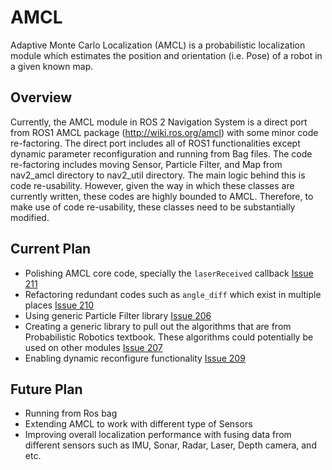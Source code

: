 # AMCL
Adaptive Monte Carlo Localization (AMCL) is a probabilistic localization module which estimates the position and orientation (i.e. Pose) of a robot in a given known map.

## Overview
Currently, the AMCL module in ROS 2 Navigation System is a direct port from ROS1 AMCL package (http://wiki.ros.org/amcl) with some minor code re-factoring. The direct port includes all of ROS1 functionalities except dynamic parameter reconfiguration and running from Bag files. The code re-factoring includes moving Sensor, Particle Filter, and Map from nav2_amcl directory to nav2_util directory. The main logic behind this is code re-usability.  However, given the way in which these classes are currently written, these codes are highly bounded to AMCL.  Therefore, to make use of code re-usability, these classes need to be substantially modified.

## Current Plan
* Polishing AMCL core code, specially the `laserReceived` callback [Issue 211](https://github.com/ros-planning/navigation2/issues/211)
* Refactoring redundant codes such as `angle_diff` which exist in multiple places [Issue 210](https://github.com/ros-planning/navigation2/issues/210)
* Using generic Particle Filter library [Issue 206](https://github.com/ros-planning/navigation2/issues/206)
* Creating a generic library to pull out the algorithms that are from Probabilistic Robotics textbook.  These algorithms could potentially be used on other modules [Issue 207](https://github.com/ros-planning/navigation2/issues/207)
* Enabling dynamic reconfigure functionality [Issue 209](https://github.com/ros-planning/navigation2/issues/209)

## Future Plan
* Running from Ros bag 
* Extending AMCL to work with different type of Sensors
* Improving overall localization performance with fusing data from different sensors such as IMU, Sonar, Radar, Laser, Depth camera, and etc.
